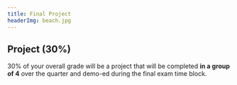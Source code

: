 ```yaml
---
title: Final Project
headerImg: beach.jpg
---
```


## Project (30%)

30% of your overall grade will be a project that will be completed **in a group of 4** over 
the quarter and demo-ed during the final exam time block.

